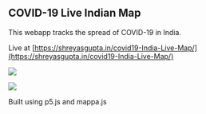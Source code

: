 ## COVID-19 Live Indian Map

This webapp tracks the spread of COVID-19 in India.

Live at [https://shreyasgupta.in/covid19-India-Live-Map/](https://shreyasgupta.in/covid19-India-Live-Map/)

![](https://i.imgur.com/QcffNwj.png)

![](https://i.imgur.com/9UiM4A6.png)

Built using p5.js and mappa.js